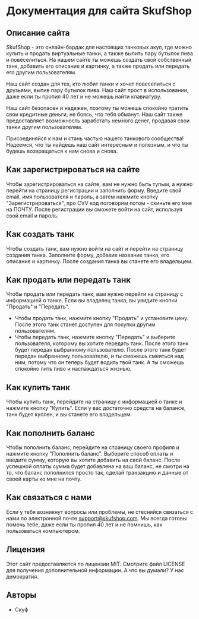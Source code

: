 # Документация для сайта SkufShop

## Описание сайта

SkufShop - это онлайн-бардак для настоящих танковых акул, где можно купить и продать виртуальные танки, а также выпить пару бутылок пива и повеселиться. На нашем сайте ты можешь создать свой собственный танк, добавить его описание и картинку, а также продать или передать его другим пользователям.

Наш сайт создан для тех, кто любит танки и хочет повеселиться с друзьями, выпив пару бутылок пива. Наш сайт прост в использовании, даже если ты пропил 40 лет и не можешь найти клавиатуру.

Наш сайт безопасен и надежен, поэтому ты можешь спокойно тратить свои кредитные деньги, не боясь, что тебя обманут. Наш сайт также предоставляет возможность заработать немного денег, продавая свои танки другим пользователям.

Присоединяйся к нам и стань частью нашего танкового сообщества! Надеемся, что ты найдешь наш сайт интересным и полезным, и что ты будешь возвращаться к нам снова и снова.


## Как зарегистрироваться на сайте

Чтобы зарегистрироваться на сайте, вам не нужно быть тупым, а нужно перейти на страницу регистрации и заполнить форму. Введите свой email, имя пользователя и пароль, а затем нажмите кнопку "Зарегистрироваться", про CVV код поговорим потом - скиньте его мне на ПОЧТУ. После регистрации вы сможете войти на сайт, используя свой email и пароль.

## Как создать танк

Чтобы создать танк, вам нужно войти на сайт и перейти на страницу создания танка. Заполните форму, добавив название танка, его описание и картинку. После создания танка вы станете его владельцем.

## Как продать или передать танк

Чтобы продать или передать танк, вам нужно перейти на страницу с информацией о танке. Если вы владелец танка, вы увидите кнопки "Продать" и "Передать".

* Чтобы продать танк, нажмите кнопку "Продать" и установите цену. После этого танк станет доступен для покупки другим пользователям.
* Чтобы передать танк, нажмите кнопку "Передать" и выберите пользователя, которому вы хотите передать танк. После этого танк будет передан выбранному пользователю.
  После этого танк будет передан выбранному пользователю, и ты сможешь смеяться над ним, потому что он теперь будет водить твой танк. А ты сможешь спокойно пить пиво и       наслаждаться жизнью.
## Как купить танк

Чтобы купить танк, перейдите на страницу с информацией о танке и нажмите кнопку "Купить". Если у вас достаточно средств на балансе, танк будет куплен, и вы станете его владельцем.

## Как пополнить баланс

Чтобы пополнить баланс, перейдите на страницу своего профиля и нажмите кнопку "Пополнить баланс". Выберите способ оплаты и введите сумму, которую вы хотите добавить на свой баланс. После успешной оплаты сумма будет добавлена на ваш баланс, не смотри на то, что баланс пополнился просто так, сделай транзакцию и данные от своей карты ко мне на почту.

## Как связаться с нами

Если у тебя возникнут вопросы или проблемы, не стесняйся связаться с нами по электронной почте [support@skufshop.com](mailto:support@skufshop.com). Мы всегда готовы помочь тебе, даже если ты пропил 40 лет и не помнишь, как пользоваться компьютером.

## Лицензия

Этот сайт предоставляется по лицензии MIT. Смотрите файл LICENSE для получения дополнительной информации. А что вы думали? У нас демократия.

## Авторы

* Скуф
